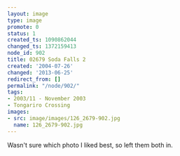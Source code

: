 ```yaml
---
layout: image
type: image
promote: 0
status: 1
created_ts: 1090862044
changed_ts: 1372159413
node_id: 902
title: 02679 Soda Falls 2
created: '2004-07-26'
changed: '2013-06-25'
redirect_from: []
permalink: "/node/902/"
tags:
- 2003/11 - November 2003
- Tongariro Crossing
images:
- src: image/images/126_2679-902.jpg
  name: 126_2679-902.jpg
---
```

Wasn't sure which photo I liked best, so left them both in.
